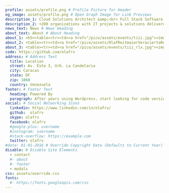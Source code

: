 ```yaml
---
profile: assets/profile.png # Profile Picture for Header
og_image: assets/profile.png # Open Graph Image for Link Previews
description_1: Cloud Solutions Architect &amp;<br> Full Stack Software Developer
description_2: +200 organizations with IT projects & solutions delivered over +12 years
news_text: News # News Heading
about_text: About # About Heading
about_1: <h5><table><tr><td><a href="/pico/assets/events/tiii.jpg"><img src="/pico/assets/events/tiii.jpg" width="100%"></a></td></tr></table><br><br>Chief Solution Architect (CSA) working at <a target="_blank" href="https://www.daycohost.com" class="link-w-s">Daycohost</a>.</h5>
about_2: <table><tr><td><a href="/pico/assets/OlafReitmaierVeraciertaResume.pdf"><img src="/pico/assets/cv-thumbnail.png" width="100%"></a></td></tr></table>
about_3: <table><tr><td><a href="/pico/assets/events/tiii_rlx.jpg"><img src="/pico/assets/events/tiii_rlx.jpg" width="100%"></a></td><tr></table><h5><br><br>Passionate about <a target="_blank" href="https://opensource.org" class="link-w-s">open source</a> and <a target="_blank" href="https://www.cncf.io/" class="link-w-s">cloud native</a> solutions.</h5>
code: https://github.com/olafrv
address: # Address Text
  title: Location
  street: Av. Este 3, Urb. La Candelaria
  city: Caracas
  state: DF
  zip: 1060
  country: Venezuela
footer: # Footer Text
  heading: Powered By
  paragraph: After years using Wordpress, start looking for code versioning, finally get into the mud with <a href="http://www.picocms.org">PicoCMS</a> &amp; <a href="http://startbootstrap.com">Freelancer</a>.
social: # Social Networking Icons
  linkedin: https://www.linkedin.com/in/olafrv/
  github:  olafrv
  skype: olafrv
  facebook: olafrv
  #google-plus: username
  #instagram: username
  #stack-overflow: https://example.com
  twitter: olafrv
#date: 01-01-2016 # Override Copyright Date (Defaults to Current Year)
disable: # Disable Site Elements
  - contact
  #- about
  #- footer
  - modals
css: assets/override.css
fonts:
  #- https://fonts.googleapis.com/css
---
```

